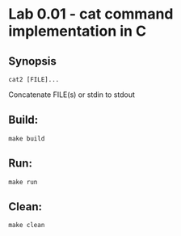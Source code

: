 # Lab 0.01 - cat command implementation in C

## Synopsis
```
cat2 [FILE]...
```
Concatenate FILE(s) or stdin to stdout

## Build:
```
make build
```

## Run:
```
make run
```

## Clean:
```
make clean
```